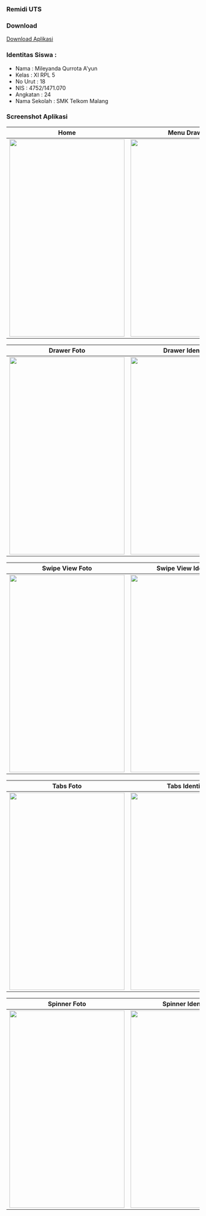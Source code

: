 ### Remidi UTS

### Download
[Download Aplikasi](https://drive.google.com/uc?export=download&id=0B36Y2xO8CvzlYVN4dE0tcWpoT0E)

### Identitas Siswa :
* Nama          : Mileyanda Qurrota A'yun
* Kelas         : XI RPL 5
* No Urut       : 18
* NIS           : 4752/1471.070
* Angkatan      : 24
* Nama Sekolah  : SMK Telkom Malang

### Screenshot Aplikasi
Home | Menu Drawer
------------ | -------------
<img src="https://user-images.githubusercontent.com/22046175/26876125-f1204372-4bae-11e7-9fcc-f7614d5c1f69.jpg" width="300" height="515" />|<img src="https://user-images.githubusercontent.com/22046175/26876128-f122a518-4bae-11e7-911e-810ba0c5a79b.png" width="300" height="515" />

Drawer Foto | Drawer Identitas
------------ | -------------
<img src="https://user-images.githubusercontent.com/22046175/26876127-f122697c-4bae-11e7-8551-e8c0c12a44d1.png" width="300" height="515" />|<img src="https://user-images.githubusercontent.com/22046175/26876130-f125606e-4bae-11e7-8e02-3802e1f7de48.png" width="300" height="515" />

Swipe View Foto | Swipe View Identitas
------------ | -------------
<img src="https://user-images.githubusercontent.com/22046175/26876129-f1244922-4bae-11e7-9c86-d57066c2d992.jpg" width="300" height="515" />|<img src="https://user-images.githubusercontent.com/22046175/26876126-f121f17c-4bae-11e7-937c-1325b0972365.jpg" width="300" height="515" />

Tabs Foto | Tabs Identitas
------------ | -------------
<img src="https://user-images.githubusercontent.com/22046175/26876132-f153de12-4bae-11e7-9cac-6799685866ec.jpg" width="300" height="515" />|<img src="https://user-images.githubusercontent.com/22046175/26876133-f157c266-4bae-11e7-903d-d9923796d9cf.jpg" width="300" height="515" />

Spinner Foto | Spinner Identitas
------------ | -------------
<img src="https://user-images.githubusercontent.com/22046175/26876134-f15961b6-4bae-11e7-89fc-863d12d26ccc.jpg" width="300" height="515" />|<img src="https://user-images.githubusercontent.com/22046175/26876135-f15a60ac-4bae-11e7-946f-47248d8ebea0.png" width="300" height="515" />
